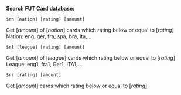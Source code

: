 **Search FUT Card database:**
```
$rn [nation] [rating] [amount]
```
Get [*amount*] of [*nation*] cards which rating below or equal to [*rating*]
Nation: eng, ger, fra, spa, bra, ita,...
```
$rl [league] [rating] [amount]
```
Get [*amount*] of [*league*] cards which rating below or equal to [*rating*]
League: eng1, fra1, Ger1, ITA1,...
```
$rr [rating] [amount]
```
Get [*amount*] cards which rating below or equal to [*rating*]